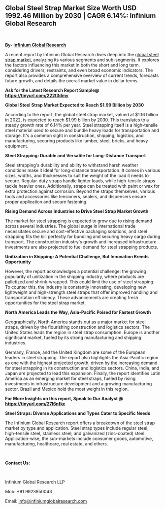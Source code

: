 <h2><strong>Global Steel Strap Market Size Worth USD 1992.46 Million by 2030 | CAGR 6.14%: Infinium Global Research</strong></h2>
<p>&nbsp;</p>
<p><strong>By- </strong><a href="https://www.infiniumglobalresearch.com"><strong>Infinium Global Research</strong></a></p>
<p>A recent report by Infinium Global Research dives deep into the <a href="https://www.infiniumglobalresearch.com/market-reports/global-steel-strap-market">global steel strap market</a>, analyzing its various segments and sub-segments. It explores the factors influencing this market in both the short and long term, considering drivers, restraints, and even broad economic indicators. The report also provides a comprehensive overview of current trends, forecasts future growth, and details the overall market value in dollar terms.</p>
<p><strong>Ask for the Latest Research Report Sample@ </strong><a href="https://tinyurl.com/222t3dmy"><strong>https://tinyurl.com/222t3dmy</strong></a></p>
<p><strong>Global Steel Strap Market Expected to Reach $1.99 Billion by 2030</strong></p>
<p>According to the report, the global steel strap market, valued at $1.16 billion in 2022, is expected to reach $1.99 billion by 2030. This translates to a steady growth rate of 6.14% per year. Steel strapping itself is a high-tensile steel material used to secure and bundle heavy loads for transportation and storage. It's a common sight in construction, shipping, logistics, and manufacturing, securing products like lumber, steel, bricks, and heavy equipment.</p>
<p><strong>Steel Strapping: Durable and Versatile for Long-Distance Transport</strong></p>
<p>Steel strapping's durability and ability to withstand harsh weather conditions make it ideal for long-distance transportation. It comes in various sizes, widths, and thicknesses to suit the weight of the load it needs to secure. Regular-duty straps handle lighter loads, while high-tensile straps tackle heavier ones. Additionally, straps can be treated with paint or wax for extra protection against corrosion. Beyond the straps themselves, various tools and accessories like tensioners, sealers, and dispensers ensure proper application and secure fastening.</p>
<p><strong>Rising Demand Across Industries to Drive Steel Strap Market Growth</strong></p>
<p>The market for steel strapping is expected to grow due to rising demand across several industries. The global surge in international trade necessitates secure and cost-effective packaging solutions, and steel strapping fits the bill perfectly for bundling and securing heavy cargo during transport. The construction industry's growth and increased infrastructure investments are also projected to fuel demand for steel strapping products.</p>
<p><strong>Unitization in Shipping: A Potential Challenge, But Innovation Breeds Opportunity</strong></p>
<p>However, the report acknowledges a potential challenge: the growing popularity of unitization in the shipping industry, where products are palletized and shrink-wrapped. This could limit the use of steel strapping. To counter this, the industry is constantly innovating, developing new lightweight and high-strength steel straps that offer improved handling and transportation efficiency. These advancements are creating fresh opportunities for the steel strap market.</p>
<p><strong>North America Leads the Way, Asia-Pacific Poised for Fastest Growth</strong></p>
<p>Geographically, North America stands out as a major market for steel straps, driven by the flourishing construction and logistics sectors. The United States leads the region in steel strap consumption. Europe is another significant market, fueled by its strong manufacturing and shipping industries.</p>
<p>Germany, France, and the United Kingdom are some of the European leaders in steel strapping. The report also highlights the Asia-Pacific region as one with the highest projected growth, driven by the increasing demand for steel strapping in its construction and logistics sectors. China, India, and Japan are projected to lead this expansion. Finally, the report identifies Latin America as an emerging market for steel straps, fueled by rising investments in infrastructure development and a growing manufacturing sector. Brazil and Mexico hold the most weight in this region.</p>
<p><strong>For More Insights on this report, Speak to Our Analyst @ </strong><a href="https://tinyurl.com/27l6nfkc"><strong>https://tinyurl.com/27l6nfkc</strong></a></p>
<p><strong>Steel Straps: Diverse Applications and Types Cater to Specific Needs</strong></p>
<p>The Infinium Global Research report offers a breakdown of the steel strap market by type and application. Steel strap types include regular steel, high-tensile steel, stainless steel, and galvanized (zinc-coated) steel. Application-wise, the sub-markets include consumer goods, automotive, manufacturing, healthcare, real estate, and others.</p>
<p>&nbsp;</p>
<p><strong>Contact Us:</strong></p>
<p>&nbsp;</p>
<p>Infinium Global Research LLP</p>
<p>Mob: +91 9923950043</p>
<p>Email: <a href="mailto:info@infiniumglobalresearch.com">info@infiniumglobalresearch.com</a></p>